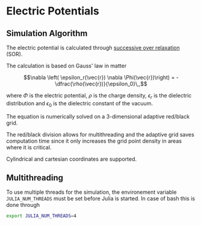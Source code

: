 # Electric Potentials

## Simulation Algorithm

The electric potential is calculated through [successive over relaxation](https://en.wikipedia.org/wiki/Successive_over-relaxation) (SOR).

The calculation is based on Gauss' law in matter

```math
\nabla \left( \epsilon_r(\vec{r}) \nabla \Phi(\vec{r})\right) = - \dfrac{\rho(\vec{r})}{\epsilon_0}\,,
```
where $\Phi$ is the electric potential, $\rho$ is the charge density,
$\epsilon_r$ is the dielectric distribution and $\epsilon_0$ is the dielectric constant of the vacuum.

The equation is numerically solved on a 3-dimensional adaptive red/black grid.

The red/black division allows for multithreading and the adaptive grid saves computation time since it only increases the grid point density in areas where it is critical.

Cylindrical and cartesian coordinates are supported.

## Multithreading

To use multiple threads for the simulation, the environement variable `JULIA_NUM_THREADS` must be set before Julia is started. In case of bash this is done through

```bash
export JULIA_NUM_THREADS=4
```

